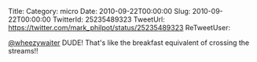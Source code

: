 Title: 
Category: micro
Date: 2010-09-22T00:00:00
Slug: 2010-09-22T00:00:00
TwitterId: 25235489323
TweetUrl: https://twitter.com/mark_philpot/status/25235489323
ReTweetUser: 

[@wheezywaiter](https://twitter.com/wheezywaiter) DUDE! That's like the breakfast equivalent of crossing the streams!!